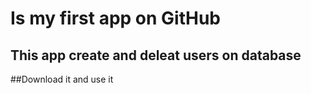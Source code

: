 # Is my first app on GitHub
## This app create and deleat users on database
##Download it and use it
